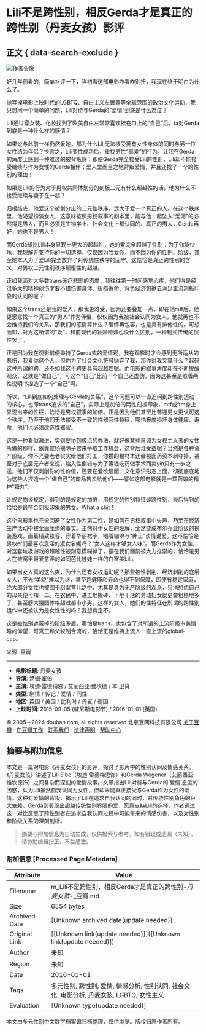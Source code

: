 # Lili不是跨性别，相反Gerda才是真正的跨性别（丹麦女孩）影评

## 正文 { data-search-exclude }


![作者头像](https://img1.doubanio.com/icon/u214445770-10.jpg)

好几年前看的，简单补评一下，当初看这部电影咋看咋别扭，我现在终于明白为什么了。

抛弃掉电影上映时代的LGBTQ、自由主义左翼等等全球范围的政治文化运动，我只想问一个简单的问题，Lili对待与Gerda的“爱情”到底是什么态度？

Lili通过穿女装、化妆找到了欧美自由左常常喜欢挂在口上的“自己”后，ta对Gerda到底是一种什么样的感情？

如果说与此前一样仍然爱她，那为什么Lili无法接受拥有女性身体的同时与另一位女性结为伴侣？换言之，Lili变性成功后，重找男性“真爱”的行为，让我在Gerda的角度上感到一种难过的被背叛感：即便Gerda完全接受Lili跨性别，Lili却不能接受继续与作为女性的Gerda相伴；爱人堂而皇之地背叛爱情，并且还找了一个跨性别的理由！

如果是Lili的行为对于男权共同体划分的刻板二元有什么超越性的话，他为什么不接受继续与妻子在一起？

归根结底，他爱这个被划分出的二元性秩序，远大于爱一个真正的人。在这个秩序里，他渴望扮演女人，这意味按照男权叙事的剧本里，能与他一起坠入“爱河”的必然得是男人，而且必须是生物学上、社会文化上都认同的、真正的男人，Gerda再好，她也不是男人！

而Gerda却比Lili本身显现出更大的超越性，她的爱完全超越了性别：为了你能快乐，我理解并支持你的一切选择，仅仅因为我爱你，而不因为你的性别、阶级。甚至她本人为了爱Lili完全放弃了对传统性秩序的固守。这恰恰是真正跨性别的含义，对男权二元性别秩序颠覆性的超越。

正如我面对大多数trans医疗悲剧的态度，我往往第一时间感觉心疼，他们得是经过多大的精神创伤才要不惜伤害身体、折损寿命、背负经济包袱去满足主流刻板印象的认同的呢？

如果这个trans还是我的爱人，那我更难受，因为还要叠加一点，即在他mtf后，他更愿意找一个真正的“男人”作为伴侣，仅仅因为我被社会认同为女人，他就再也不会维持我们的关系，那我们的感情算什么？爱情再包容，也是具有排他性的。可想而知，对方这所谓的“爱”，和前现代的盲婚哑嫁也没什么区别，一种制式传统的惯性罢了。

正是因为我在观影前便秉持了Gerda式的爱情观，我在观影时才会感到无所适从的悲伤，我爱你这个人，但你为了社会文化符号抛弃了我，那你对我又算什么？起码这种所谓的跨，还不如我这不跨更具有超越性呢。而电影的叙事角度却在不断提醒观众，这就是“做自己”，可这个“自己”比前一个自己还虚伪，因为这甚至是照着两性说明书捏造了一个“自己”啊。

所以，“Lili到底如何处理与Gerda的关系”，这个问题可以一直追问到跨性别运动的核心，也即trans追求的“自己”，实际上是加倍的两性刻板印象，mtf或ftm身上显现出来的性征，恰恰是男权叙事的加倍。正是因为他们甚至比普通男女更认可这个秩序，乃至于他们无法接受不一致的性器官性特征，哪怕极度损坏身体健康、寿命，他们也必须改造性器官。

这是一种看似激进，实则妥协到极点的办法，就好像某些自诩为女权主义者的女性所做的那样，依靠宣扬摘除子宫来争取工作机会，这背后谁受益呢？当然是各种资产阶级，你不光要老老实实给他们打工，你攒的棺材本还会被医药资本剥夺掉，甚至对于底层无产者来说，陷入性倒错与为了筹钱吃药做手术而卖yin只有一步之遥，他们不仅剥削你的性价值，还要在爱欲层面、文化意识形态上面，彻彻底底地为这些人捏造一个“做自己”的商品售卖给他们——譬如这部电影就是一颗药娘的精神“糖丸”。

让规定物谈规定，得到的是规定的加倍，用规定的性别特征谈跨性别，最后得到的恰恰是最符合刻板印象的男女。What a shit！

这个电影里也完全回避了女性作为第二性，是如何在男权叙事中失声，乃至在经济生产活动中被全面压迫的事实。主创对于女性的理解，全然变成布尔乔亚阶级的换装游戏，画着精致妆容，穿着华丽裙子，喝着咖啡与“绅士”谈情说爱，这不恰恰是男权er们最喜欢意淫的淑女名媛吗？“女人这样才够女人味”。而Gerda作为女性，对这套垃圾游戏的超越性被刻意模糊掉了，摆在我们面前被大力推崇的，恰恰是男人在被窝里最爱意淫的如同芭比娃娃一样的白富美Lili。

如果当女人真的这么爽，为什么还有女权运动呢？那些被性剥削、经济剥削的底层女人，不光“美貌”难以为继，甚至连健康和寿命也得不到保障，即便有稳定家庭，绝大部分女性也被囿于厨案育儿之中，尤其是身为无产阶级的观众，只消想想自己的母亲便可知一二。在农民中，进工地搬砖、下地干活的劳动妇女就更要粗糙地多了，甚至膀大腰圆体格超过都市小男。这样的女人，她们的性特征在所谓的跨性别运作中还被认为是女性性的吗？我想肯定不。

这是被性别遮蔽掉的阶级矛盾。哪怕是trans，也包含了对所谓的上流阶级审美情趣的仰望，可真正和父权制合流的，恰恰正是维持上流人一直上流的global-cap。

来源: 豆瓣

---

- **电影标题**: 丹麦女孩
- **导演**: 汤姆·霍伯
- **主演**: 埃迪·雷德梅恩 / 艾丽西亚·维坎德 / 本·卫肖
- **类型**: 剧情 / 传记 / 爱情 / 同性
- **地区**: 英国 / 美国 / 比利时 / 丹麦 / 德国
- **上映时间**: 2015-09-05 (威尼斯电影节) / 2016-01-01 (英国)

© 2005－2024 douban.com, all rights reserved 北京豆网科技有限公司 [关于豆瓣](https://www.douban.com/about) · [在豆瓣工作](https://www.douban.com/jobs) · [联系我们](https://www.douban.com/about?topic=contactus) · [法律声明](https://www.douban.com/about/legal) · [帮助中心](https://help.douban.com/?app=movie)
<!-- tcd_original_link https://m.douban.com/movie/review/14764587/ -->


## 摘要与附加信息

<!-- tcd_abstract -->
本文是一篇对电影《丹麦女孩》的影评，探讨了影片中的性别认同及情感关系。《丹麦女孩》讲述了Lili Elbe（埃迪·雷德梅恩饰）和Gerda Wegener（艾丽西亚·维坎德饰）之间复杂而深刻的爱情故事。文章指出Lili对待与Gerda的‘爱情’态度的困惑，认为Lili虽然自我认同为女性，但却未能真正接受与Gerda作为女性的爱情。这种对爱情的背叛，揭示了Lili在追求自我认同的同时，对传统性别角色的巨大依赖。Gerda则表现出超越传统性别界限的爱，愿意支持Lili的选择，作者通过这一对比反思了跨性别者在追求自我认同过程中可能带来的情感伤害，以及对性别和阶级关系的深刻剖析。
<!-- tcd_abstract_end -->

> 摘要与附加信息为自动生成，仅供检索与参考。如有错误或遗漏（未知），请协助编辑指正，不胜感激。

### 附加信息 [Processed Page Metadata]

| Attribute       | Value                                  |
|-----------------|----------------------------------------|
| Filename        | m_Lili不是跨性别，相反Gerda才是真正的跨性别-_丹麦女孩_-_豆瓣.md                             |
| Size            | 6554 bytes                           |
| Archived Date   | [Unknown archived date(update needed)]                             |
| Original Link   | [[Unknown link(update needed)]]([Unknown link(update needed)])                       |
| Author          | 未知                               |
| Region          | 未知                               |
| Date            | 2016-01-01                                 |
| Tags            | 多元性别, 跨性别, 爱情, 情感分析, 性别认同, 社会文化, 电影分析, 丹麦女孩, LGBTQ, 女性主义                                 |
| Evaluation            | [Unknown type(update needed)]                                 |
<!-- tcd_table_end -->

本文由多元性别中文数字档案馆归档整理，仅供浏览。版权归原作者所有。
